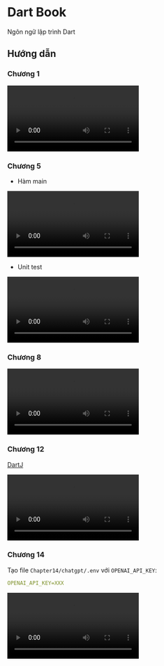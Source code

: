 # Dart Book

Ngôn ngữ lập trình Dart


## Hướng dẫn 

### Chương 1

![](./Videos/chapter01.mov)

### Chương 5 

- Hàm main

![](./Videos/chapter05_main.mov)

- Unit test 

![](./Videos/chapter05_otp_test.mov)

### Chương 8

![](./Videos/chapter08.mov)

### Chương 12

[DartJ](https://dartj.web.app/#/)

![](./Videos/chapter12_dartj.mov)


### Chương 14 

Tạo file `Chapter14/chatgpt/.env` với `OPENAI_API_KEY`: 

```yaml
OPENAI_API_KEY=XXX
```

![](./Videos/chapter14_chatgpt.mov)



